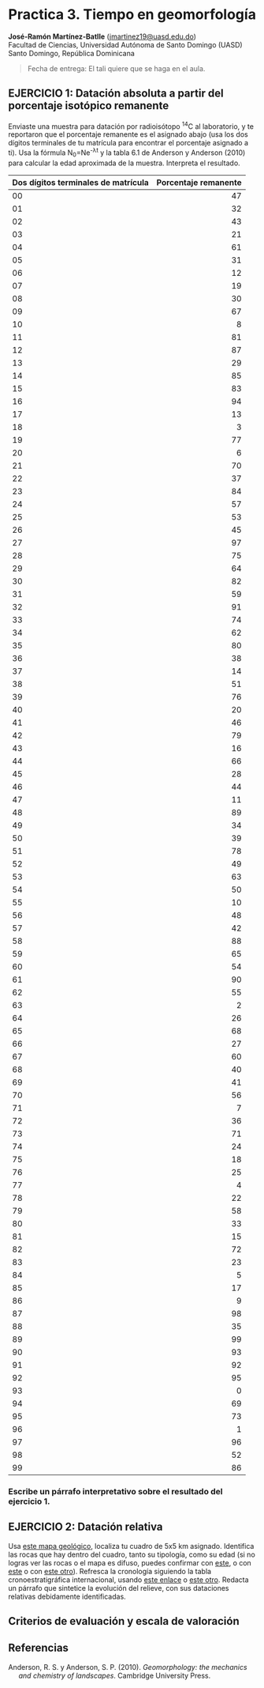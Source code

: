 Practica 3. Tiempo en geomorfología
================
<b>José-Ramón Martínez-Batlle</b> (<jmartinez19@uasd.edu.do>) <br>
Facultad de Ciencias, Universidad Autónoma de Santo Domingo (UASD) <br>
Santo Domingo, República Dominicana

<!-- Este archivo se genera a partir de otro del mismo nombre con extensión .Rmd. Por favor, edita ese archivo. -->

> Fecha de entrega: El tali quiere que se haga en el aula.

## EJERCICIO 1: Datación absoluta a partir del porcentaje isotópico remanente

Enviaste una muestra para datación por radioisótopo <sup>14</sup>C al
laboratorio, y te reportaron que el porcentaje remanente es el asignado
abajo (usa los dos dígitos terminales de tu matrícula para encontrar el
porcentaje asignado a ti). Usa la fórmula N<sub>0</sub>=Ne<sup>-λt</sup>
y la tabla 6.1 de Anderson y Anderson (2010) para calcular la edad
aproximada de la muestra. Interpreta el resultado.

| Dos dígitos terminales de matrícula | Porcentaje remanente |
|:------------------------------------|---------------------:|
| 00                                  |                   47 |
| 01                                  |                   32 |
| 02                                  |                   43 |
| 03                                  |                   21 |
| 04                                  |                   61 |
| 05                                  |                   31 |
| 06                                  |                   12 |
| 07                                  |                   19 |
| 08                                  |                   30 |
| 09                                  |                   67 |
| 10                                  |                    8 |
| 11                                  |                   81 |
| 12                                  |                   87 |
| 13                                  |                   29 |
| 14                                  |                   85 |
| 15                                  |                   83 |
| 16                                  |                   94 |
| 17                                  |                   13 |
| 18                                  |                    3 |
| 19                                  |                   77 |
| 20                                  |                    6 |
| 21                                  |                   70 |
| 22                                  |                   37 |
| 23                                  |                   84 |
| 24                                  |                   57 |
| 25                                  |                   53 |
| 26                                  |                   45 |
| 27                                  |                   97 |
| 28                                  |                   75 |
| 29                                  |                   64 |
| 30                                  |                   82 |
| 31                                  |                   59 |
| 32                                  |                   91 |
| 33                                  |                   74 |
| 34                                  |                   62 |
| 35                                  |                   80 |
| 36                                  |                   38 |
| 37                                  |                   14 |
| 38                                  |                   51 |
| 39                                  |                   76 |
| 40                                  |                   20 |
| 41                                  |                   46 |
| 42                                  |                   79 |
| 43                                  |                   16 |
| 44                                  |                   66 |
| 45                                  |                   28 |
| 46                                  |                   44 |
| 47                                  |                   11 |
| 48                                  |                   89 |
| 49                                  |                   34 |
| 50                                  |                   39 |
| 51                                  |                   78 |
| 52                                  |                   49 |
| 53                                  |                   63 |
| 54                                  |                   50 |
| 55                                  |                   10 |
| 56                                  |                   48 |
| 57                                  |                   42 |
| 58                                  |                   88 |
| 59                                  |                   65 |
| 60                                  |                   54 |
| 61                                  |                   90 |
| 62                                  |                   55 |
| 63                                  |                    2 |
| 64                                  |                   26 |
| 65                                  |                   68 |
| 66                                  |                   27 |
| 67                                  |                   60 |
| 68                                  |                   40 |
| 69                                  |                   41 |
| 70                                  |                   56 |
| 71                                  |                    7 |
| 72                                  |                   36 |
| 73                                  |                   71 |
| 74                                  |                   24 |
| 75                                  |                   18 |
| 76                                  |                   25 |
| 77                                  |                    4 |
| 78                                  |                   22 |
| 79                                  |                   58 |
| 80                                  |                   33 |
| 81                                  |                   15 |
| 82                                  |                   72 |
| 83                                  |                   23 |
| 84                                  |                    5 |
| 85                                  |                   17 |
| 86                                  |                    9 |
| 87                                  |                   98 |
| 88                                  |                   35 |
| 89                                  |                   99 |
| 90                                  |                   93 |
| 91                                  |                   92 |
| 92                                  |                   95 |
| 93                                  |                    0 |
| 94                                  |                   69 |
| 95                                  |                   73 |
| 96                                  |                    1 |
| 97                                  |                   96 |
| 98                                  |                   52 |
| 99                                  |                   86 |

### Escribe un párrafo interpretativo sobre el resultado del ejercicio 1.

## EJERCICIO 2: Datación relativa

Usa [este mapa geológico](data/practica-03/practica-03.jpg), localiza tu
cuadro de 5x5 km asignado. Identifica las rocas que hay dentro del
cuadro, tanto su tipología, como su edad (si no logras ver las rocas o
el mapa es difuso, puedes confirmar con
[este](https://drive.google.com/file/d/1NKyZjxzIedFq6Lq0bx-2YrGq5PtMh_r7/view),
o con [este](data/practica-03/geo250k.jpg) o con [este
otro](data/practica-03/geo250k.tif)). Refresca la cronología siguiendo
la tabla cronoestratigráfica internacional, usando [este
enlace](tabla-cronoestratigrafica-2021.pdf) o [este
otro](https://stratigraphy.org/ICSchart/ChronostratChart2021-05Spanish.pdf).
Redacta un párrafo que sintetice la evolución del relieve, con sus
dataciones relativas debidamente identificadas.

## Criterios de evaluación y escala de valoración

## Referencias

<div id="refs" class="references csl-bib-body hanging-indent"
line-spacing="2">

<div id="ref-anderson2010geomorphology" class="csl-entry">

Anderson, R. S. y Anderson, S. P. (2010). *Geomorphology: the mechanics
and chemistry of landscapes*. Cambridge University Press.

</div>

</div>
